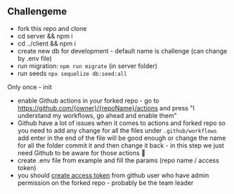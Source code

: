 ## Challengeme


- fork this repo and clone
- cd server && npm i
- cd ../client && npm i
- create new db for development - default name is challenge (can change by .env file)
- run migration: `npm run migrate` (in server folder)
- run seeds `npx sequelize db:seed:all`

Only once - init
- enable Github actions in your forked repo - go to https://github.com/{owner}/{repoName}/actions and press "I understand my workflows, go ahead and enable them"
- Github have a lot of issues when it comes to actions and forked repo so you need to add any change for all the files under `.github/workflows` add enter in the end of the file will be good enough or change the name for all the folder commit it and then change it back - in this step we just need Github to be aware for those actions 🥵
- create .env file from example and fill the params (repo name / access token)
- you should [create access token](https://docs.github.com/en/free-pro-team@latest/github/authenticating-to-github/creating-a-personal-access-token) from github user who have admin permission on the forked repo - probably be the team leader



